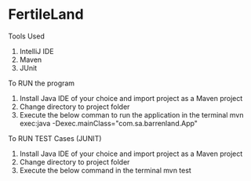 # FertileLand


Tools Used
1. IntelliJ IDE
2. Maven
3. JUnit

To RUN the program
1. Install Java IDE of your choice and import project as a Maven project
2. Change directory to project folder
3. Execute the below comman to run the application in the terminal
mvn exec:java -Dexec.mainClass="com.sa.barrenland.App"

To RUN TEST Cases (JUNIT)
1. Install Java IDE of your choice and import project as a Maven project
2. Change directory to project folder
3. Execute the below command in the terminal
mvn test
